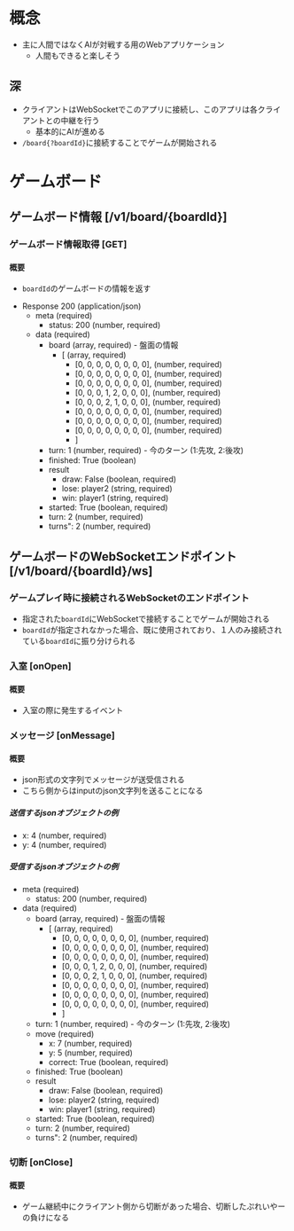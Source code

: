 # 概念

- 主に人間ではなくAIが対戦する用のWebアプリケーション
  - 人間もできると楽しそう

## 深

- クライアントはWebSocketでこのアプリに接続し、このアプリは各クライアントとの中継を行う
  - 基本的にAIが進める
- `/board{?boardId}`に接続することでゲームが開始される

# ゲームボード

## ゲームボード情報 [/v1/board/{boardId}]

### ゲームボード情報取得 [GET]

#### 概要

* `boardId`のゲームボードの情報を返す

+ Response 200 (application/json)
  + meta (required)
    + status: 200 (number, required)
  + data (required)
    + board (array, required) - 盤面の情報
      + [ (array, required)
        + [0, 0, 0, 0, 0, 0, 0, 0], (number, required)
        + [0, 0, 0, 0, 0, 0, 0, 0], (number, required)
        + [0, 0, 0, 0, 0, 0, 0, 0], (number, required)
        + [0, 0, 0, 1, 2, 0, 0, 0], (number, required)
        + [0, 0, 0, 2, 1, 0, 0, 0], (number, required)
        + [0, 0, 0, 0, 0, 0, 0, 0], (number, required)
        + [0, 0, 0, 0, 0, 0, 0, 0], (number, required)
        + [0, 0, 0, 0, 0, 0, 0, 0], (number, required)
        + ]
    + turn: 1 (number, required) - 今のターン (1:先攻, 2:後攻)
    + finished: True (boolean)
    + result
      + draw: False (boolean, required)
      + lose: player2 (string, required)
      + win: player1 (string, required)
    + started: True (boolean, required)
    + turn: 2 (number, required)
    + turns": 2 (number, required)

## ゲームボードのWebSocketエンドポイント [/v1/board/{boardId}/ws]

### ゲームプレイ時に接続されるWebSocketのエンドポイント

* 指定された`boardId`にWebSocketで接続することでゲームが開始される
* `boardId`が指定されなかった場合、既に使用されており、１人のみ接続されている`boardId`に振り分けられる

### 入室 [onOpen]

#### 概要

* 入室の際に発生するイベント

### メッセージ [onMessage]

#### 概要

* json形式の文字列でメッセージが送受信される
* こちら側からはinputのjson文字列を送ることになる

##### 送信するjsonオブジェクトの例

+ x: 4 (number, required)
+ y: 4 (number, required)

##### 受信するjsonオブジェクトの例

+ meta (required)
  + status: 200 (number, required)
+ data (required)
  + board (array, required) - 盤面の情報
    + [ (array, required)
      + [0, 0, 0, 0, 0, 0, 0, 0], (number, required)
      + [0, 0, 0, 0, 0, 0, 0, 0], (number, required)
      + [0, 0, 0, 0, 0, 0, 0, 0], (number, required)
      + [0, 0, 0, 1, 2, 0, 0, 0], (number, required)
      + [0, 0, 0, 2, 1, 0, 0, 0], (number, required)
      + [0, 0, 0, 0, 0, 0, 0, 0], (number, required)
      + [0, 0, 0, 0, 0, 0, 0, 0], (number, required)
      + [0, 0, 0, 0, 0, 0, 0, 0], (number, required)
      + ]
  + turn: 1 (number, required) - 今のターン (1:先攻, 2:後攻)
  + move (required)
    + x: 7 (number, required)
    + y: 5 (number, required)
    + correct: True (boolean, required)
  + finished: True (boolean)
  + result
    + draw: False (boolean, required)
    + lose: player2 (string, required)
    + win: player1 (string, required)
  + started: True (boolean, required)
  + turn: 2 (number, required)
  + turns": 2 (number, required)

### 切断 [onClose]

#### 概要

* ゲーム継続中にクライアント側から切断があった場合、切断したぷれいやーの負けになる
